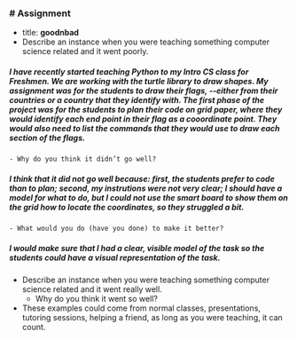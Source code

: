 ### # Assignment
  * title: **goodnbad**
  * Describe an instance when you were teaching something computer science related and it went poorly.
##### I have recently started teaching Python to my Intro CS class for Freshmen. We are working with the turtle library to draw shapes. My assignment was for the students to draw their flags, --either from their countries or a country that they identify with. The first phase of the project was for the students to plan their code on grid paper, where they would identify each end point in their flag as a cooordinate point. They would also need to list the commands that they would use to draw each section of the flags.
    - Why do you think it didn’t go well?
##### I think that it did not go well because: first, the students prefer to code than to plan; second, my instrutions were not very clear; I should have a model for what to do, but I could not use the smart board to show them on the grid how to locate the coordinates, so they struggled a bit.
    - What would you do (have you done) to make it better?
##### I would make sure that I had a clear, visible model of the task so the students could have a visual representation of the task.
  * Describe an instance when you were teaching something computer science related and it went really well.
    - Why do you think it went so well?
  * These examples could come from normal classes, presentations, tutoring sessions, helping a friend, as long as you were teaching, it can count.


